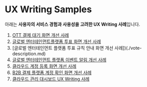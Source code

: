 # UX Writing Samples

아래는 **사용자의 서비스 경험과 사용성을 고려한 UX Writing 사례**입니다.

1. [OTT 결제 대기 화면 개선 사례](./ott-payment.md)
2. [글로벌 엔터테인먼트플랫폼 투표 화면 개선 사례](./vote.md)
3. [글로벌 엔터테인먼트 플랫폼 투표 규칙 안내 화면 개선 사례])(./vote-description.md)
4. [글로벌 엔터테인먼트 플랫폼 이벤트 알림 개선 사례](./event.md)
5. [클라우드 계정 등록 화면 개선 사례](./cloud-account.md)
6. [B2B 결제 플랫폼 계정 확인 화면 개선 사례](./b2b-payment.md)
7. [클라우드 관리 대시보드 UX Writing 사례](./cloud-dashboard.md)





